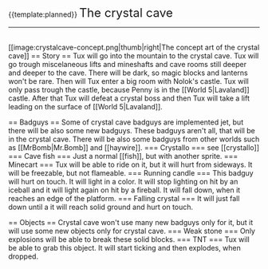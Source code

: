 {{template:planned}}
<font size=5>The crystal cave</font><hr><br>
[[image:crystalcave-concept.png|thumb|right|The concept art of the crystal cave]]
== Story ==
Tux will go into the mountain to the crystal cave. Tux will go trough miscelaneous lifts and mineshafts and cave rooms still deeper and deeper to the cave. There will be dark, so magic blocks and lanterns won't be rare. Then will Tux enter a big room with Nolok's castle. Tux will only pass trough the castle, because Penny is in the [[World 5|Lavaland]] castle. After that Tux will defeat a crystal boss and then Tux will take a lift leading on the surface of [[World 5|Lavaland]].

== Badguys ==
Some of crystal cave badguys are implemented jet, but there will be also some new badguys. These badguys aren't all, that will be in the crystal cave. There will be also some badguys from other worlds such as [[MrBomb|Mr.Bomb]] and [[haywire]].
=== Crystallo ===
see [[crystallo]]
=== Cave fish ===
Just a normal [[fish]], but with another sprite.
=== Minecart ===
Tux will be able to ride on it, but it will hurt from sideways. It will be freezable, but not flameable.
=== Running candle ===
This badguy will hurt on touch. It will light in a color. It will stop lighting on hit by an iceball and it will light again on hit by a fireball. It will fall down, when it reaches an edge of the platform.
=== Falling crystal ===
It will just fall down until a it will reach solid ground and hurt on touch.

== Objects ==
Crystal cave won't use many new badguys only for it, but it will use some new objects only for crystal cave.
=== Weak stone ===
Only explosions will be able to break these solid blocks.
=== TNT ===
Tux will be able to grab this object. It will start ticking and then explodes, when dropped.

